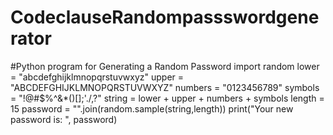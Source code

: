 # CodeclauseRandompassswordgenerator
#Python program for Generating a Random Password
import random
lower = "abcdefghijklmnopqrstuvwxyz"
upper = "ABCDEFGHIJKLMNOPQRSTUVWXYZ"
numbers = "0123456789"
symbols = "!@#$%^&*()[];'./,?"
string = lower + upper + numbers + symbols
length = 15
password = "".join(random.sample(string,length))
print("Your new password is: ", password)
